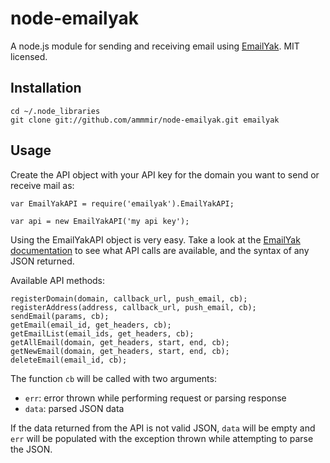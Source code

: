 # node-emailyak

A node.js module for sending and receiving email using
<a href="http://www.emailyak.com/">EmailYak</a>. MIT licensed.

## Installation

    cd ~/.node_libraries
    git clone git://github.com/ammmir/node-emailyak.git emailyak

## Usage

Create the API object with your API key for the domain you want to send
or receive mail as:

    var EmailYakAPI = require('emailyak').EmailYakAPI;

    var api = new EmailYakAPI('my api key');

Using the EmailYakAPI object is very easy. Take a look at the [EmailYak
documentation](http://docs.emailyak.com/) to see what API calls are
available, and the syntax of any JSON returned.

Available API methods:

    registerDomain(domain, callback_url, push_email, cb);
    registerAddress(address, callback_url, push_email, cb);
    sendEmail(params, cb);
    getEmail(email_id, get_headers, cb);
    getEmailList(email_ids, get_headers, cb);
    getAllEmail(domain, get_headers, start, end, cb);
    getNewEmail(domain, get_headers, start, end, cb);
    deleteEmail(email_id, cb);

The function `cb` will be called with two arguments:

* `err`: error thrown while performing request or parsing response
* `data`: parsed JSON data

If the data returned from the API is not valid JSON, `data` will be
empty and `err` will be populated with the exception thrown while
attempting to parse the JSON.

